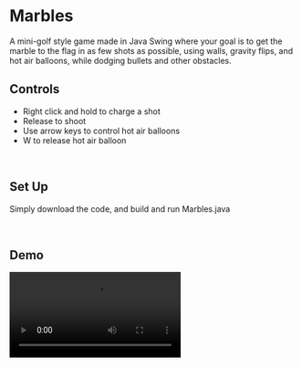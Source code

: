 # Marbles
A mini-golf style game made in Java Swing where your goal is to get the marble to the flag in as few shots as possible, using walls, gravity flips, and hot air balloons, while dodging bullets and other obstacles.
<br>

## Controls
* Right click and hold to charge a shot
* Release to shoot
* Use arrow keys to control hot air balloons
* W to release hot air balloon
<br>

## Set Up

Simply download the code, and build and run Marbles.java

<br>

## Demo

<video controls src="demo.mp4" title="Title"></video>

